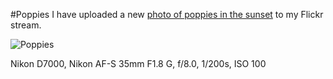#Poppies
I have uploaded a new [photo of poppies in the sunset](https://www.flickr.com/photos/tobiashenn/14373875020/) to my Flickr stream.

![](https://farm6.staticflickr.com/5574/14373875020_0f3bb0c676_b.jpg "Poppies")

Nikon D7000, Nikon AF-S 35mm F1.8 G, f/8.0, 1/200s, ISO 100